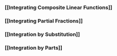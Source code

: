 ### [[Integrating Composite Linear Functions]]

### [[Integrating Partial Fractions]]

### [[Integration by Substitution]]

### [[Integration by Parts]]
